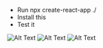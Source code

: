 - Run npx create-react-app ./
- Install this
- Test it

![Alt Text](https://i.imgur.com/QfEzbqD.png)
![Alt Text](https://i.imgur.com/qznNZg9.png)
![Alt Text](https://i.imgur.com/tF890pi.png)
